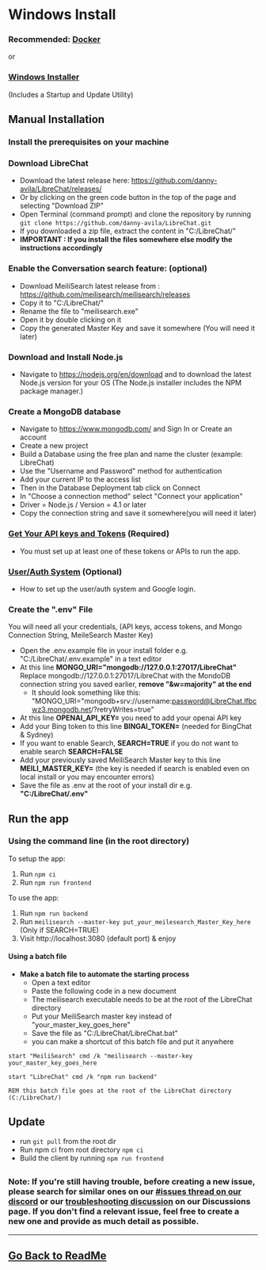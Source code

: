# Windows Install

### Recommended: **[Docker](docker_install.md)**
or
### **[Windows Installer](https://github.com/fuegovic/LibreChat-Windows-Installer)**
(Includes a Startup and Update Utility)
##

## Manual Installation
### Install the prerequisites on your machine

### **Download LibreChat**
   
  - Download the latest release here: https://github.com/danny-avila/LibreChat/releases/
  - Or by clicking on the green code button in the top of the page and selecting "Download ZIP"
  - Open Terminal (command prompt) and clone the repository by running `git clone https://github.com/danny-avila/LibreChat.git`
  - If you downloaded a zip file, extract the content in "C:/LibreChat/" 
  - **IMPORTANT : If you install the files somewhere else modify the instructions accordingly**
  
### **Enable the Conversation search feature:** (optional)
		
  - Download MeiliSearch latest release from : https://github.com/meilisearch/meilisearch/releases
  - Copy it to "C:/LibreChat/"
  - Rename the file to "meilisearch.exe"
  - Open it by double clicking on it
  - Copy the generated Master Key and save it somewhere (You will need it later)

### **Download and Install Node.js**
    
  - Navigate to https://nodejs.org/en/download and to download the latest Node.js version for your OS (The Node.js installer includes the NPM package manager.)
    
### **Create a MongoDB database**
    
  - Navigate to https://www.mongodb.com/ and Sign In or Create an account
  - Create a new project
  - Build a Database using the free plan and name the cluster (example: LibreChat)
  - Use the "Username and Password" method for authentication
  - Add your current IP to the access list
  - Then in the Database Deployment tab click on Connect
  - In "Choose a connection method" select "Connect your application"
  - Driver = Node.js / Version = 4.1 or later
  - Copy the connection string and save it somewhere(you will need it later)
    
### [Get Your API keys and Tokens](apis_and_tokens.md) (Required)
- You must set up at least one of these tokens or APIs to run the app.

### [User/Auth System](../features/user_auth_system.md) (Optional)
- How to set up the user/auth system and Google login.


### **Create the ".env" File** 
You will need all your credentials, (API keys, access tokens, and Mongo Connection String, MeileSearch Master Key)
  - Open the .env.example file in your install folder e.g. "C:/LibreChat/.env.example" in a text editor
  - At this line **MONGO_URI="mongodb://127.0.0.1:27017/LibreChat"**
    Replace mongodb://127.0.0.1:27017/LibreChat with the MondoDB connection string you saved earlier, **remove "&w=majority" at the end**
    - It should look something like this: "MONGO_URI="mongodb+srv://username:password@LibreChat.lfbcwz3.mongodb.net/?retryWrites=true"
  - At this line **OPENAI_API_KEY=** you need to add your openai API key
  - Add your Bing token to this line **BINGAI_TOKEN=** (needed for BingChat & Sydney)
  - If you want to enable Search, **SEARCH=TRUE** if you do not want to enable search **SEARCH=FALSE**
  - Add your previously saved MeiliSearch Master key to this line **MEILI_MASTER_KEY=** (the key is needed if search is enabled even on local install or you may encounter errors)
  - Save the file as .env at the root of your install dir e.g. **"C:/LibreChat/.env"**

## Run the app

### Using the command line (in the root directory)
To setup the app:
1. Run `npm ci`
2. Run `npm run frontend`

To use the app:
1. Run `npm run backend`
2. Run `meilisearch --master-key put_your_meilesearch_Master_Key_here` (Only if SEARCH=TRUE)
3. Visit http://localhost:3080 (default port) & enjoy

#### Using a batch file

- **Make a batch file to automate the starting process**
  - Open a text editor
  - Paste the following code in a new document
  - The meilisearch executable needs to be at the root of the LibreChat directory
  - Put your MeiliSearch master key instead of "your_master_key_goes_here"
  - Save the file as "C:/LibreChat/LibreChat.bat"
  - you can make a shortcut of this batch file and put it anywhere

```
start "MeiliSearch" cmd /k "meilisearch --master-key your_master_key_goes_here

start "LibreChat" cmd /k "npm run backend"

REM this batch file goes at the root of the LibreChat directory (C:/LibreChat/)
```
##

## **Update**
- run `git pull` from the root dir
- Run npm ci from root directory `npm ci`
- Build the client by running `npm run frontend`


##

### Note: If you're still having trouble, before creating a new issue, please search for similar ones on our [#issues thread on our discord](https://discord.gg/weqZFtD9C4) or our [troubleshooting discussion](https://github.com/danny-avila/LibreChat/discussions/new?category=troubleshooting) on our Discussions page. If you don't find a relevant issue, feel free to create a new one and provide as much detail as possible.

---

## [Go Back to ReadMe](../../README.md)

